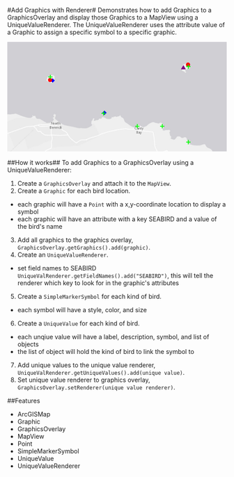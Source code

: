 #Add Graphics with Renderer#
Demonstrates how to add Graphics to a GraphicsOverlay and display those Graphics to a MapView using a UniqueValueRenderer. The UniqueValueRenderer uses the attribute value of a Graphic to assign a specific symbol to a specific graphic. 

![](AddGraphicsWithRenderer.png)

##How it works##
To add Graphics to a GraphicsOverlay using a UniqueValueRenderer:

1. Create a `GraphicsOverlay` and attach it to the `MapView`.
2. Create a `Graphic` for each bird location.
  - each graphic will have a `Point` with a x,y-coordinate location to display a symbol
  - each graphic will have an attribute with a key SEABIRD and a value of the bird's name
3. Add all graphics to the graphics overlay, `GraphicsOverlay.getGraphics().add(graphic)`.
4. Create an `UniqueValueRenderer`.
  - set field names to SEABIRD `UniqueValRenderer.getFieldNames().add("SEABIRD")`, this will tell the renderer which key to look for in the graphic's attributes
5. Create a `SimpleMarkerSymbol` for each kind of bird.
  - each symbol will have a style, color, and size 
6. Create a `UniqueValue` for each kind of bird.
  - each unqiue value will have a label, description, symbol, and list of objects
  - the list of object will hold the kind of bird to link the symbol to
7. Add unique values to the unique value renderer, `UniqueValRenderer.getUniqueValues().add(unique value)`.
8. Set unique value renderer to graphics overlay, `GraphicsOverlay.setRenderer(unique value renderer)`.

##Features
- ArcGISMap
- Graphic
- GraphicsOverlay
- MapView
- Point
- SimpleMarkerSymbol
- UniqueValue
- UniqueValueRenderer
